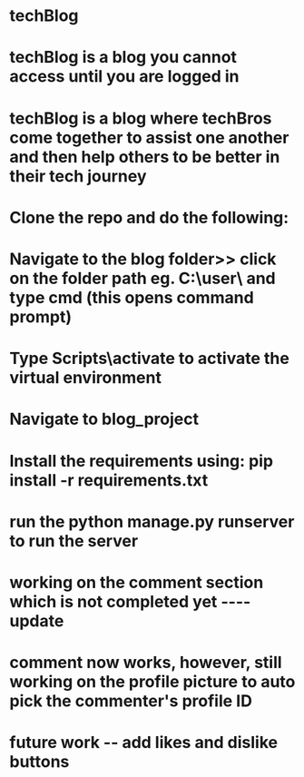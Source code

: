 # techBlog
# techBlog is a blog you cannot access until you are logged in
# techBlog is a blog where techBros come together to assist one another and then help others to be better in their tech journey
# Clone the repo and do the following:
# Navigate to the blog folder>> click on the folder path eg. C:\user\ and type cmd (this opens command prompt)
# Type Scripts\activate to activate the virtual environment
# Navigate to blog_project
# Install the requirements using: pip install -r requirements.txt
# run the python manage.py runserver to run the server
# working on the comment section which is not completed yet ---- update
# comment now works, however, still working on the profile picture to auto pick the commenter's profile ID
# future work -- add likes and dislike buttons
